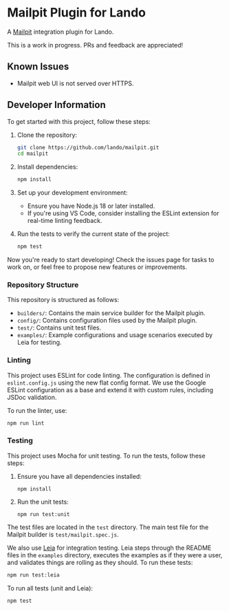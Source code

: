 # Mailpit Plugin for Lando
A [Mailpit](https://mailpit.axllent.org) integration plugin for Lando.

This is a work in progress. PRs and feedback are appreciated!

## Known Issues

- Mailpit web UI is not served over HTTPS.

## Developer Information

To get started with this project, follow these steps:

1. Clone the repository:
   ```bash
   git clone https://github.com/lando/mailpit.git
   cd mailpit
   ```

2. Install dependencies:
   ```bash
   npm install
   ```

3. Set up your development environment:
   - Ensure you have Node.js 18 or later installed.
   - If you're using VS Code, consider installing the ESLint extension for real-time linting feedback.

4. Run the tests to verify the current state of the project:
   ```bash
   npm test
   ```

Now you're ready to start developing! Check the issues page for tasks to work on, or feel free to propose new features or improvements.

### Repository Structure

This repository is structured as follows:

- `builders/`: Contains the main service builder for the Mailpit plugin.
- `config/`: Contains configuration files used by the Mailpit plugin.
- `test/`: Contains unit test files.
- `examples/`: Example configurations and usage scenarios executed by Leia for testing.

### Linting

This project uses ESLint for code linting. The configuration is defined in `eslint.config.js` using the new flat config format. We use the Google ESLint configuration as a base and extend it with custom rules, including JSDoc validation.

To run the linter, use:

```bash
npm run lint
```

### Testing

This project uses Mocha for unit testing. To run the tests, follow these steps:

1. Ensure you have all dependencies installed:
   ```
   npm install
   ```

2. Run the unit tests:
   ```
   npm run test:unit
   ```

The test files are located in the `test` directory. The main test file for the Mailpit builder is `test/mailpit.spec.js`.

We also use [Leia](https://github.com/lando/leia) for integration testing. Leia steps through the README files in the `examples` directory,
executes the examples as if they were a user, and validates things are rolling as they should. To run these tests:

```bash
npm run test:leia
```

To run all tests (unit and Leia):

```bash
npm test
```
